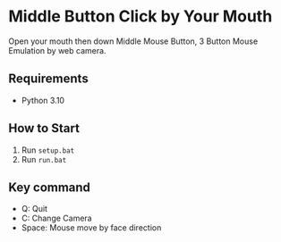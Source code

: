 # Middle Button Click by Your Mouth

Open your mouth then down Middle Mouse Button,
3 Button Mouse Emulation by web camera.

## Requirements
- Python 3.10

## How to Start
1. Run `setup.bat`
2. Run `run.bat`

## Key command
- Q: Quit
- C: Change Camera
- Space: Mouse move by face direction
